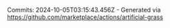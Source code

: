 Commits: 2024-10-05T03:15:43.456Z - Generated via https://github.com/marketplace/actions/artificial-grass
<br>
